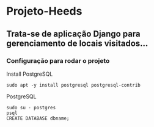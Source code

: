 # Projeto-Heeds 
## Trata-se de aplicação Django para gerenciamento de locais visitados...
### Configuração para rodar o projeto


Install PostgreSQL

    sudo apt -y install postgresql postgresql-contrib
    
PostgreSQL

    sudo su - postgres
    psql
    CREATE DATABASE dbname;

